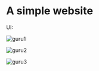 # A simple website 

UI:

![guru1](https://github.com/user-attachments/assets/2ee829ea-29fe-4ea5-8de6-30f13ca700da)

![guru2](https://github.com/user-attachments/assets/923d57cd-2dc7-41c1-90b9-7c6d8fdf58b8)

![guru3](https://github.com/user-attachments/assets/407834ff-fae9-4a14-94f9-cfad5fd9db80)


